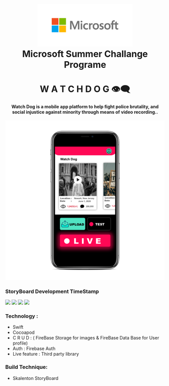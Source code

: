 <h1 align="center">
  <br>
  <img src="ms.png" alt="Microsoft Logo" width="300">
  <br>
  Microsoft Summer Challange Programe 
  <br>
</h1>
<h1 align="center">
  W A T C H    D O G      👁‍🗨
  <br>
</h1>

<h4 align="center">Watch Dog is a mobile app platform to help fight police brutality, and social injustice against minority through means of video recording..</h4>

<p align="center">
<img src="mvp.png"
         alt="MVP">
</p>

### StoryBoard Development TimeStamp

<img src="TimeStamp .one.png" width="150"> <img src="TimeStamp .two.png"  width="150"> <img src="TimeStamp .three.png"  width="150"> <img src="TimeStamp .four.png"  width="150">



### Technology :

* Swift 
* Cocoapod 
* C R U D : ( FireBase Storage for images & FireBase Data Base for User profile)
* Auth : Firebase Auth
* Live feature : Third party library 

### Build Technique:

* Skalenton StoryBoard







